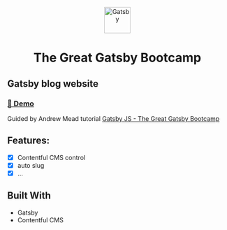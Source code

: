 <p align="center">
  <a href="https://www.gatsbyjs.org">
    <img alt="Gatsby" src="https://www.gatsbyjs.org/monogram.svg" width="60" />
  </a>
</p>
<h1 align="center">
  The Great Gatsby Bootcamp
</h1>

## Gatsby blog website
### [💽 Demo](https://github.com/salikovskiy/great-gatsby) 

Guided by Andrew Mead tutorial [Gatsby JS - The Great Gatsby Bootcamp](https://www.youtube.com/watch?v=8t0vNu2fCCM)
 
 ## Features:

- [x] Contentful CMS control
- [x] auto slug
- [x] ...

## Built With

- Gatsby
- Contentful CMS
